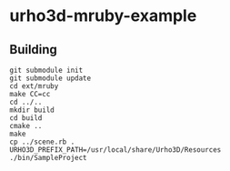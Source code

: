 # urho3d-mruby-example

## Building

```
git submodule init
git submodule update
cd ext/mruby
make CC=cc
cd ../..
mkdir build
cd build
cmake ..
make
cp ../scene.rb .
URHO3D_PREFIX_PATH=/usr/local/share/Urho3D/Resources ./bin/SampleProject
```
